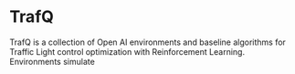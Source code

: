 # TrafQ
TrafQ is a collection of Open AI environments and baseline algorithms for Traffic Light control optimization with Reinforcement Learning. Environments simulate 
